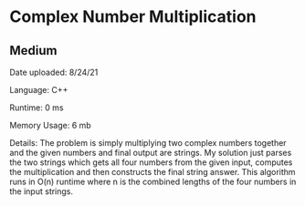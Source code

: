 
# Complex Number Multiplication

## Medium

Date uploaded: 8/24/21

Language: C++

Runtime: 0 ms

Memory Usage: 6 mb

Details: The problem is simply multiplying two complex numbers together and the given numbers and final output are strings. My solution just parses the two strings which gets all four numbers from the given input, computes the multiplication and then constructs the final string answer. This algorithm runs in O(n) runtime where n is the combined lengths of the four numbers in the input strings.
